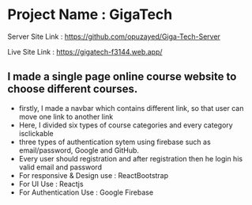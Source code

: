 # Project Name : GigaTech

Server Site Link : https://github.com/opuzayed/Giga-Tech-Server

Live Site Link : https://gigatech-f3144.web.app/

## I made a single page online course website to choose different courses.
+ firstly, I made a navbar which contains different link, so that user can move one link to another link
+ Here, I divided six types of course categories and every category isclickable
+ three types of authentication sytem using firebase such as email/password, Google and GitHub.
+ Every user should registration and after registration then he login his valid email and password
+ For responsive & Design use : ReactBootstrap
+ For UI Use : Reactjs
+ For Authentication Use : Google Firebase

